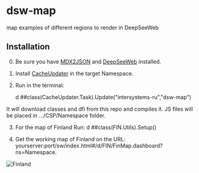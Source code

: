 # dsw-map
map examples of different regions to render in DeepSeeWeb

Installation
-----------

0. Be sure you have [MDX2JSON](https://github.com/intersystems-ru/Cache-MDX2JSON) and [DeepSeeWeb](https://github.com/intersystems-ru/DeepSeeWeb) installed.

1. Install [CacheUpdater](https://github.com/intersystems-ru/CacheUpdater/) in the target Namespace.
2. Run in the terminal:

    d ##class(CacheUpdater.Task).Update("intersystems-ru","dsw-map")

It will download classes and dfi from this repo and compiles it. JS files will be placed in .../CSP/Namespace folder.



3. For the map of Finland Run:
    d ##class(FIN.Utils).Setup()

4. Get the working map of Finland on the URL:  yourserver:port/sw/index.html#/d/FIN/FinMap.dashboard?ns=Namespace.

![Finland](https://dl.dropboxusercontent.com/u/25822386/InterSystems/Finland1.png)
